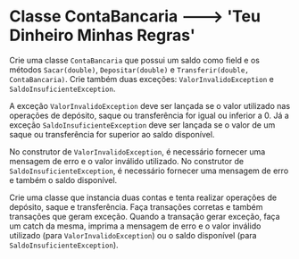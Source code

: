 # Classe ContaBancaria ---> 'Teu Dinheiro Minhas Regras'

Crie uma classe `ContaBancaria` que possui um saldo como field e os métodos `Sacar(double)`, `Depositar(double)` e `Transferir(double, ContaBancaria)`. Crie também duas exceções: `ValorInvalidoException` e `SaldoInsuficienteException`.

A exceção `ValorInvalidoException` deve ser lançada se o valor utilizado nas operações de depósito, saque ou transferência for igual ou inferior a 0. Já a exceção `SaldoInsuficienteException` deve ser lançada se o valor de um saque ou transferência for superior ao saldo disponível.

No construtor de `ValorInvalidoException`, é necessário fornecer uma mensagem de erro e o valor inválido utilizado. No construtor de `SaldoInsuficienteException`, é necessário fornecer uma mensagem de erro e também o saldo disponível.

Crie uma classe que instancia duas contas e tenta realizar operações de depósito, saque e transferência. Faça transações corretas e também transações que geram exceção. Quando a transação gerar exceção, faça um catch da mesma, imprima a mensagem de erro e o valor inválido utilizado (para `ValorInvalidoException`) ou o saldo disponível (para `SaldoInsuficienteException`).

